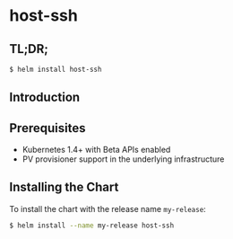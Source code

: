 # host-ssh

## TL;DR;

```bash
$ helm install host-ssh
```

## Introduction


## Prerequisites

- Kubernetes 1.4+ with Beta APIs enabled
- PV provisioner support in the underlying infrastructure

## Installing the Chart

To install the chart with the release name `my-release`:

```bash
$ helm install --name my-release host-ssh
```

